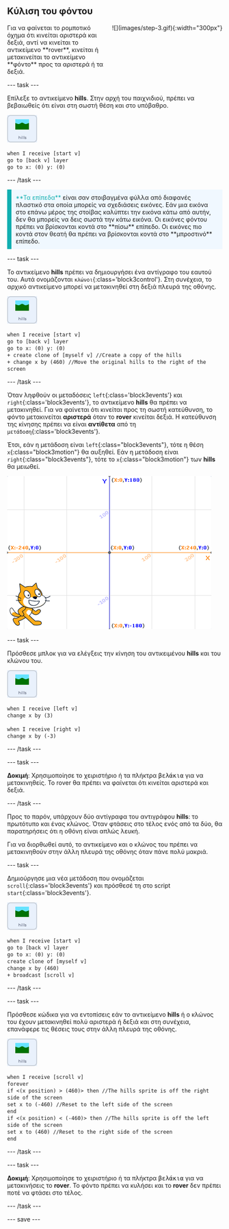 ## Κύλιση του φόντου

<div style="display: flex; flex-wrap: wrap">
<div style="flex-basis: 200px; flex-grow: 1; margin-right: 15px;">
Για να φαίνεται το ρομποτικό όχημα ότι κινείται αριστερά και δεξιά, αντί να κινείται το αντικείμενο **rover**, κινείται ή μετακινείται το αντικείμενο **φόντο** προς τα αριστερά ή τα δεξιά.
</div>
<div>
![](images/step-3.gif){:width="300px"}
</div>
</div>

--- task ---

Επίλεξε το αντικείμενο **hills**. Στην αρχή του παιχνιδιού, πρέπει να βεβαιωθείς ότι είναι στη σωστή θέση και στο υπόβαθρο.

![Το αντικείμενο hills.](images/hills-sprite.png)

```blocks3
when I receive [start v]
go to [back v] layer
go to x: (0) y: (0)
```

--- /task ---

<p style="border-left: solid; border-width:10px; border-color: #0faeb0; background-color: aliceblue; padding: 10px;">
<span style="color: #0faeb0">**Τα επίπεδα**</span> είναι σαν στοιβαγμένα φύλλα από διαφανές πλαστικό στα οποία μπορείς να σχεδιάσεις εικόνες. Εάν μια εικόνα στο επάνω μέρος της στοίβας καλύπτει την εικόνα κάτω από αυτήν, δεν θα μπορείς να δεις σωστά την κάτω εικόνα. Οι εικόνες φόντου πρέπει να βρίσκονται κοντά στο **πίσω** επίπεδο. Οι εικόνες πιο κοντά στον θεατή θα πρέπει να βρίσκονται κοντά στο **μπροστινό** επίπεδο.
</p>

--- task ---

Το αντικείμενο **hills** πρέπει να δημιουργήσει ένα αντίγραφο του εαυτού του. Αυτά ονομάζονται `κλώνοι`{:class='block3control'}. Στη συνέχεια, το αρχικό αντικείμενο μπορεί να μετακινηθεί στη δεξιά πλευρά της οθόνης.

![Το αντικείμενο hills.](images/hills-sprite.png)

```blocks3
when I receive [start v]
go to [back v] layer
go to x: (0) y: (0)
+ create clone of [myself v] //Create a copy of the hills
+ change x by (460) //Move the original hills to the right of the screen
```

--- /task ---

Όταν ληφθούν οι μεταδόσεις `left`{:class='block3events'} και `right`{:class='block3events'}, το αντικείμενο **hills** θα πρέπει να μετακινηθεί. Για να φαίνεται ότι κινείται προς τη σωστή κατεύθυνση, το φόντο μετακινείται **αριστερά** όταν το **rover** κινείται δεξιά. Η κατεύθυνση της κίνησης πρέπει να είναι **αντίθετα** από τη `μετάδοση`{:class='block3events'}.

Έτσι, εάν η μετάδοση είναι `left`{:class="block3events"}, τότε η θέση `x`{:class="block3motion"} θα αυξηθεί. Εάν η μετάδοση είναι `right`{:class="block3events"}, τότε το `x`{:class="block3motion"} των **hills** θα μειωθεί.

![Η σκηνή Scratch εμφανίζεται με ένα αντικείμενο στην κάτω δεξιά γωνία και ένα σύστημα συντεταγμένων xy που εμφανίζεται ως υπόβαθρο.](images/scratch-grid.png)

--- task ---

Πρόσθεσε μπλοκ για να ελέγξεις την κίνηση του αντικειμένου **hills** και του κλώνου του.

![Το αντικείμενο hills.](images/hills-sprite.png)

```blocks3
when I receive [left v]
change x by (3)

when I receive [right v]
change x by (-3)
```

--- /task ---

--- task ---

**Δοκιμή**: Χρησιμοποίησε το χειριστήριο ή τα πλήκτρα <kbd>βελάκια</kbd> για να μετακινηθείς. Το rover θα πρέπει να φαίνεται ότι κινείται αριστερά και δεξιά.

--- /task ---

Προς το παρόν, υπάρχουν δύο αντίγραφα του αντιγράφου **hills**: το πρωτότυπο και ένας κλώνος. Όταν φτάσεις στο τέλος ενός από τα δύο, θα παρατηρήσεις ότι η οθόνη είναι απλώς λευκή.

Για να διορθωθεί αυτό, το αντικείμενο και ο κλώνος του πρέπει να μετακινηθούν στην άλλη πλευρά της οθόνης όταν πάνε πολύ μακριά.

--- task ---

Δημιούργησε μια νέα μετάδοση που ονομάζεται `scroll`{:class='block3events'} και πρόσθεσέ τη στο script `start`{:class='block3events'}.

![Το αντικείμενο hills.](images/hills-sprite.png)

```blocks3
when I receive [start v]
go to [back v] layer
go to x: (0) y: (0)
create clone of [myself v]
change x by (460) 
+ broadcast [scroll v]
```

--- /task ---

--- task ---

Πρόσθεσε κώδικα για να εντοπίσεις εάν το αντικείμενο **hills** ή ο κλώνος του έχουν μετακινηθεί πολύ αριστερά ή δεξιά και στη συνέχεια, επανάφερε τις θέσεις τους στην άλλη πλευρά της οθόνης.

![Το αντικείμενο hills.](images/hills-sprite.png)

```blocks3
when I receive [scroll v]
forever
if <(x position) > (460)> then //The hills sprite is off the right side of the screen
set x to (-460) //Reset to the left side of the screen
end
if <(x position) < (-460)> then //The hills sprite is off the left side of the screen
set x to (460) //Reset to the right side of the screen
end
```

--- /task ---

--- task ---

**Δοκιμή**: Χρησιμοποίησε το χειριστήριο ή τα πλήκτρα <kbd>βελάκια</kbd> για να μετακινήσεις το **rover**. Το φόντο πρέπει να κυλήσει και το **rover** δεν πρέπει ποτέ να φτάσει στο τέλος.

--- /task ---

--- save ---
